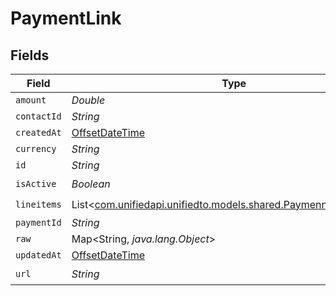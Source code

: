 # PaymentLink


## Fields

| Field                                                                                                            | Type                                                                                                             | Required                                                                                                         | Description                                                                                                      |
| ---------------------------------------------------------------------------------------------------------------- | ---------------------------------------------------------------------------------------------------------------- | ---------------------------------------------------------------------------------------------------------------- | ---------------------------------------------------------------------------------------------------------------- |
| `amount`                                                                                                         | *Double*                                                                                                         | :heavy_minus_sign:                                                                                               | N/A                                                                                                              |
| `contactId`                                                                                                      | *String*                                                                                                         | :heavy_minus_sign:                                                                                               | N/A                                                                                                              |
| `createdAt`                                                                                                      | [OffsetDateTime](https://docs.oracle.com/javase/8/docs/api/java/time/OffsetDateTime.html)                        | :heavy_minus_sign:                                                                                               | N/A                                                                                                              |
| `currency`                                                                                                       | *String*                                                                                                         | :heavy_minus_sign:                                                                                               | N/A                                                                                                              |
| `id`                                                                                                             | *String*                                                                                                         | :heavy_minus_sign:                                                                                               | N/A                                                                                                              |
| `isActive`                                                                                                       | *Boolean*                                                                                                        | :heavy_check_mark:                                                                                               | N/A                                                                                                              |
| `lineitems`                                                                                                      | List<[com.unifiedapi.unifiedto.models.shared.PaymenntLinkLineitem](../../models/shared/PaymenntLinkLineitem.md)> | :heavy_check_mark:                                                                                               | N/A                                                                                                              |
| `paymentId`                                                                                                      | *String*                                                                                                         | :heavy_minus_sign:                                                                                               | N/A                                                                                                              |
| `raw`                                                                                                            | Map<String, *java.lang.Object*>                                                                                  | :heavy_minus_sign:                                                                                               | N/A                                                                                                              |
| `updatedAt`                                                                                                      | [OffsetDateTime](https://docs.oracle.com/javase/8/docs/api/java/time/OffsetDateTime.html)                        | :heavy_minus_sign:                                                                                               | N/A                                                                                                              |
| `url`                                                                                                            | *String*                                                                                                         | :heavy_check_mark:                                                                                               | N/A                                                                                                              |